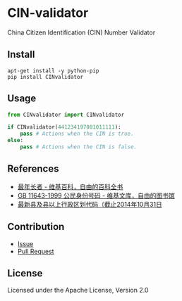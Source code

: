 # CIN-validator
China Citizen Identification (CIN) Number Validator

## Install

```
apt-get install -y python-pip
pip install CINvalidator
```

## Usage

```python
from CINvalidator import CINvalidator

if CINvalidator(441234197001011111):
    pass # Actions when the CIN is true.
else:
    pass # Actions when the CIN is false.

```

## References

- [最年长者 - 维基百科，自由的百科全书](https://zh.wikipedia.org/wiki/%E6%9C%80%E5%B9%B4%E9%95%B7%E8%80%85)
- [GB 11643-1999 公民身份号码 - 维基文库，自由的图书馆](https://zh.wikisource.org/wiki/GB_11643-1999_%E5%85%AC%E6%B0%91%E8%BA%AB%E4%BB%BD%E5%8F%B7%E7%A0%81)
- [最新县及县以上行政区划代码（截止2014年10月31日](http://www.stats.gov.cn/tjsj/tjbz/xzqhdm/201504/t20150415_712722.html)

## Contribution

- [Issue](https://github.com/imlonghao/CIN-validator/issues)
- [Pull Request](https://github.com/imlonghao/CIN-validator/pulls)

## License

Licensed under the Apache License, Version 2.0
